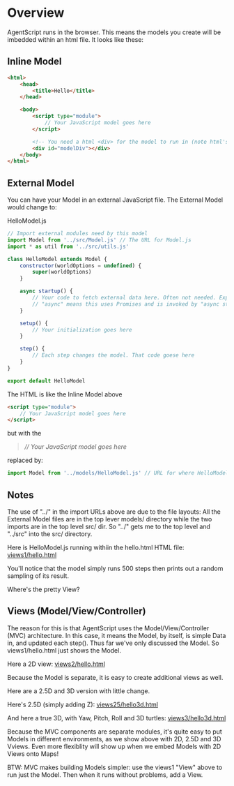 # Overview

AgentScript runs in the browser. This means the models you create will be imbedded
within an html file. It looks like these:

## Inline Model

```html
<html>
    <head>
        <title>Hello</title>
    </head>

    <body>
        <script type="module">
            // Your JavaScript model goes here
        </script>

        <!-- You need a html <div> for the model to run in (note html's comment style) -->
        <div id="modelDiv"></div>
    </body>
</html>
```

## External Model

You can have your Model in an external JavaScript file. The External Model would change to:

HelloModel.js

```javascript
// Import external modules need by this model
import Model from '../src/Model.js' // The URL for Model.js
import * as util from '../src/utils.js'

class HelloModel extends Model {
    constructor(worldOptions = undefined) {
        super(worldOptions)
    }

    async startup() {
        // Your code to fetch external data here. Often not needed. Expert note:
        // "async" means this uses Promises and is invoked by "async startup()"
    }

    setup() {
        // Your initialization goes here
    }

    step() {
        // Each step changes the model. That code goese here
    }
}

export default HelloModel
```

The HTML is like the Inline Model above

```html
<script type="module">
    // Your JavaScript model goes here
</script>
```

but with the

> _// Your JavaScript model goes here_

replaced by:

```javascript
import Model from '../models/HelloModel.js' // URL for where HelloModel.js is
```

## Notes

The use of "../" in the import URLs above are due to the file layouts:
All the External Model files are in the top lever models/ directory while
the two imports are in the top level src/ dir. So "../" gets me to the top level
and "../src" into the src/ directory.

Here is HelloModel.js running withiin the hello.html HTML file:
[views1/hello.html](../views1/hello.html)

You'll notice that the model simply runs 500 steps then prints out a random
sampling of its result.

Where's the pretty View?

## Views (Model/View/Controller)

The reason for this is that AgentScript uses the Model/View/Controller (MVC) architecture.
In this case, it means the Model, by itself, is simple Data in, and updated each step().
Thus far we've only discussed the Model. So views1/hello.html just shows the Model.

Here a 2D view: [views2/hello.html](../views2/hello.html)

Because the Model is separate, it is easy to create additional views as well.

Here are a 2.5D and 3D version with little change.

Here's 2.5D (simply adding Z): [views25/hello3d.html](../views25/hello3d.html)

And here a true 3D, with Yaw, Pitch, Roll and 3D turtles: [views3/hello3d.html](../views3/hello3d.html)

Because the MVC components are separate modules, it's quite easy to put Models
in different environments, as we show above with 2D, 2.5D and 3D Vviews.
Even more flexiblity will show up when we embed Models with 2D Views onto Maps!

BTW: MVC makes building Models simpler: use the views1 "View" above to run just the Model.
Then when it runs without problems, add a View.
